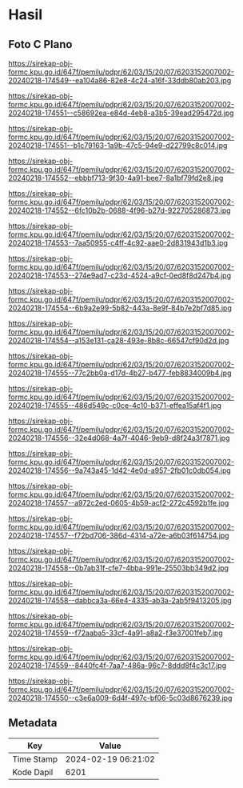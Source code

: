 # Hasil

## Foto C Plano

https://sirekap-obj-formc.kpu.go.id/647f/pemilu/pdpr/62/03/15/20/07/6203152007002-20240218-174549--ea104a86-82e8-4c24-a16f-33ddb80ab203.jpg

https://sirekap-obj-formc.kpu.go.id/647f/pemilu/pdpr/62/03/15/20/07/6203152007002-20240218-174551--c58692ea-e84d-4eb8-a3b5-39ead295472d.jpg

https://sirekap-obj-formc.kpu.go.id/647f/pemilu/pdpr/62/03/15/20/07/6203152007002-20240218-174551--b1c79163-1a9b-47c5-94e9-d22799c8c014.jpg

https://sirekap-obj-formc.kpu.go.id/647f/pemilu/pdpr/62/03/15/20/07/6203152007002-20240218-174552--ebbbf713-9f30-4a91-bee7-8a1bf79fd2e8.jpg

https://sirekap-obj-formc.kpu.go.id/647f/pemilu/pdpr/62/03/15/20/07/6203152007002-20240218-174552--6fc10b2b-0688-4f96-b27d-922705286873.jpg

https://sirekap-obj-formc.kpu.go.id/647f/pemilu/pdpr/62/03/15/20/07/6203152007002-20240218-174553--7aa50955-c4ff-4c92-aae0-2d831943d1b3.jpg

https://sirekap-obj-formc.kpu.go.id/647f/pemilu/pdpr/62/03/15/20/07/6203152007002-20240218-174553--274e9ad7-c23d-4524-a9cf-0ed8f8d247b4.jpg

https://sirekap-obj-formc.kpu.go.id/647f/pemilu/pdpr/62/03/15/20/07/6203152007002-20240218-174554--6b9a2e99-5b82-443a-8e9f-84b7e2bf7d85.jpg

https://sirekap-obj-formc.kpu.go.id/647f/pemilu/pdpr/62/03/15/20/07/6203152007002-20240218-174554--a153e131-ca28-493e-8b8c-66547cf90d2d.jpg

https://sirekap-obj-formc.kpu.go.id/647f/pemilu/pdpr/62/03/15/20/07/6203152007002-20240218-174555--77c2bb0a-d17d-4b27-b477-feb8834009b4.jpg

https://sirekap-obj-formc.kpu.go.id/647f/pemilu/pdpr/62/03/15/20/07/6203152007002-20240218-174555--486d549c-c0ce-4c10-b371-effea15af4f1.jpg

https://sirekap-obj-formc.kpu.go.id/647f/pemilu/pdpr/62/03/15/20/07/6203152007002-20240218-174556--32e4d068-4a7f-4046-9eb9-d8f24a3f7871.jpg

https://sirekap-obj-formc.kpu.go.id/647f/pemilu/pdpr/62/03/15/20/07/6203152007002-20240218-174556--9a743a45-1d42-4e0d-a957-2fb01c0db054.jpg

https://sirekap-obj-formc.kpu.go.id/647f/pemilu/pdpr/62/03/15/20/07/6203152007002-20240218-174557--a972c2ed-0605-4b59-acf2-272c4592b1fe.jpg

https://sirekap-obj-formc.kpu.go.id/647f/pemilu/pdpr/62/03/15/20/07/6203152007002-20240218-174557--f72bd706-386d-4314-a72e-a6b03f614754.jpg

https://sirekap-obj-formc.kpu.go.id/647f/pemilu/pdpr/62/03/15/20/07/6203152007002-20240218-174558--0b7ab31f-cfe7-4bba-991e-25503bb349d2.jpg

https://sirekap-obj-formc.kpu.go.id/647f/pemilu/pdpr/62/03/15/20/07/6203152007002-20240218-174558--dabbca3a-66e4-4335-ab3a-2ab5f9413205.jpg

https://sirekap-obj-formc.kpu.go.id/647f/pemilu/pdpr/62/03/15/20/07/6203152007002-20240218-174559--f72aaba5-33cf-4a91-a8a2-f3e37001feb7.jpg

https://sirekap-obj-formc.kpu.go.id/647f/pemilu/pdpr/62/03/15/20/07/6203152007002-20240218-174559--8440fc4f-7aa7-486a-96c7-8ddd8f4c3c17.jpg

https://sirekap-obj-formc.kpu.go.id/647f/pemilu/pdpr/62/03/15/20/07/6203152007002-20240218-174550--c3e6a009-6d4f-497c-bf06-5c03d8676239.jpg


## Metadata

| Key        | Value               |
| ---------- | ------------------- |
| Time Stamp | 2024-02-19 06:21:02 |
| Kode Dapil | 6201                |



